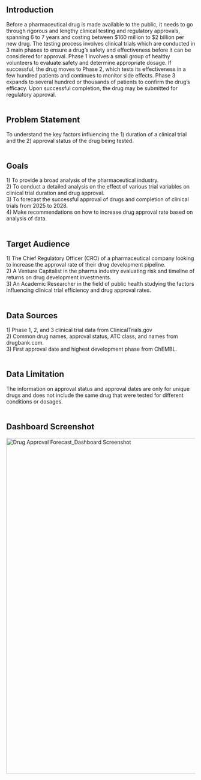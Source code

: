 <h2> Introduction </h2>
Before a pharmaceutical drug is made available to the public, it needs to go through rigorous and lengthy clinical testing and regulatory approvals, spanning 6 to 7 years and costing between $160 million to $2 billion per new drug. The testing process involves clinical trials which are conducted in 3 main phases to ensure a drug’s safety and effectiveness before it can be considered for approval. Phase 1 involves a small group of healthy volunteers to evaluate safety and determine appropriate dosage. If successful, the drug moves to Phase 2, which tests its effectiveness in a few hundred patients and continues to monitor side effects. Phase 3 expands to several hundred or thousands of patients to confirm the drug’s efficacy. Upon successful completion, the drug may be submitted for regulatory approval.
<br>
<br>
<h2> Problem Statement </h2>
To understand the key factors influencing the 1) duration of a clinical trial and the 2) approval status of the drug being tested. <br>
<br>
<h2> Goals </h2>
1)	To provide a broad analysis of the pharmaceutical industry. <br> 
2)	To conduct a detailed analysis on the effect of various trial variables on clinical trial duration and drug approval. <br> 
3)	To forecast the successful approval of drugs and completion of clinical trials from 2025 to 2028. <br>
4)	Make recommendations on how to increase drug approval rate based on analysis of data. <br>
<br>
<h2> Target Audience </h2>
1)	The Chief Regulatory Officer (CRO) of a pharmaceutical company looking to increase the approval rate of their drug development pipeline. <br>
2)	A Venture Capitalist in the pharma industry evaluating risk and timeline of returns on drug development investments. <br>
3)	An Academic Researcher in the field of public health studying the factors influencing clinical trial efficiency and drug approval rates. <br>
<br>
<h2> Data Sources </h2>
1)	Phase 1, 2, and 3 clinical trial data from ClinicalTrials.gov <br>
2)	Common drug names, approval status, ATC class, and names from drugbank.com. <br>
3)	First approval date and highest development phase from ChEMBL. <br>
<br>
<h2> Data Limitation </h2>
The information on approval status and approval dates are only for unique drugs and does not include the same drug that were tested for different conditions or dosages.
<br>
<br>
<h2> Dashboard Screenshot</h2>
<img width="1587" height="894" alt="Drug Approval Forecast_Dashboard Screenshot" src="https://github.com/user-attachments/assets/067157e4-d16d-4737-8853-aac86f41275d" />
